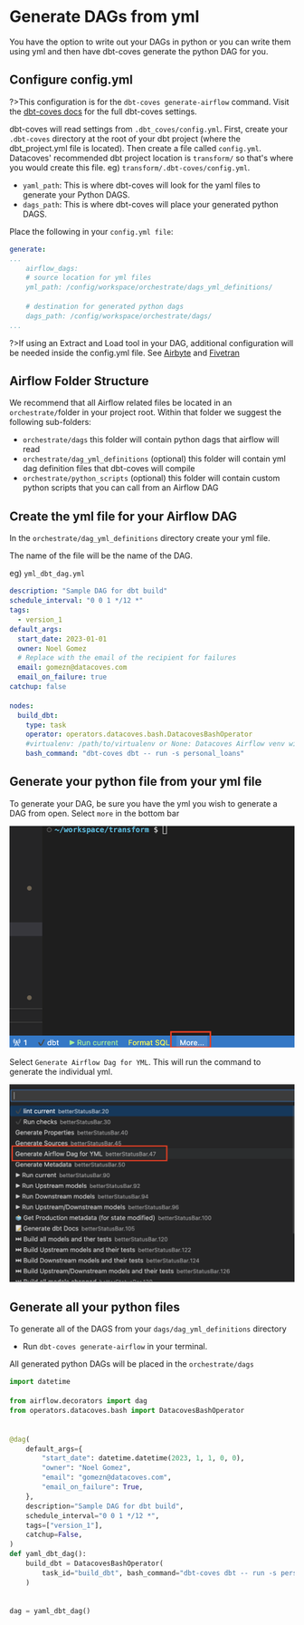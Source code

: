 # Generate DAGs from yml
 
You have the option to write out your DAGs in python or you can write them using yml and then have dbt-coves generate the python DAG for you.

## Configure config.yml
?>This configuration is for the `dbt-coves generate-airflow` command. Visit the [dbt-coves docs](https://github.com/datacoves/dbt-coves?tab=readme-ov-file#settings) for the full dbt-coves settings.

dbt-coves will read settings from `.dbt_coves/config.yml`. First, create your `.dbt-coves` directory at the root of your dbt project (where the dbt_project.yml file is located). Then create a file called `config.yml`. Datacoves' recommended dbt project location is `transform/` so that's where you would create this file. eg) `transform/.dbt-coves/config.yml`. 

  - `yaml_path`: This is where dbt-coves will look for the yaml files to generate your Python DAGS.
  - `dags_path`: This is where dbt-coves will place your generated python DAGS.

Place the following in your `config.yml file`:

```yaml
generate:
...
    airflow_dags:
    # source location for yml files
    yml_path: /config/workspace/orchestrate/dags_yml_definitions/

    # destination for generated python dags
    dags_path: /config/workspace/orchestrate/dags/
...
```

?>If using an Extract and Load tool in your DAG, additional configuration will be needed inside the config.yml file. See [Airbyte](how-tos/airflow/run-airbyte-sync-jobs.md#configure-transformdbt-covesconfigyml-file) and [Fivetran](how-tos/airflow/run-fivetran-sync-jobs.md#configure-transformdbt-covesconfigyml-file)


## Airflow Folder Structure
We recommend that all Airflow related files be located in an `orchestrate/`folder in your project root. Within that folder we suggest the following sub-folders:
- `orchestrate/dags` this folder will contain python dags that airflow will read
- `orchestrate/dag_yml_definitions` (optional) this folder will contain yml dag definition files that dbt-coves will compile
- `orchestrate/python_scripts` (optional) this folder will contain custom python scripts that you can call from an Airflow DAG



## Create the yml file for your Airflow DAG

In the `orchestrate/dag_yml_definitions` directory create your yml file. 
 
The name of the file will be the name of the DAG. 
 
eg) `yml_dbt_dag.yml`

```yaml
description: "Sample DAG for dbt build"
schedule_interval: "0 0 1 */12 *"
tags:
  - version_1
default_args:
  start_date: 2023-01-01
  owner: Noel Gomez
  # Replace with the email of the recipient for failures
  email: gomezn@datacoves.com
  email_on_failure: true
catchup: false

nodes:
  build_dbt:
    type: task
    operator: operators.datacoves.bash.DatacovesBashOperator
    #virtualenv: /path/to/virtualenv or None: Datacoves Airflow venv will be used
    bash_command: "dbt-coves dbt -- run -s personal_loans"
```

## Generate your python file from your yml file
To generate your DAG, be sure you have the yml you wish to generate a DAG from open. Select `more` in the bottom bar

![select More](how-tos/../assets/more.png)

Select `Generate Airflow Dag for YML`. This will run the command to generate the individual yml.


![Generate Airflow Dag](how-tos/../assets/generate_airflow_dag.png)


## Generate all your python files

To generate all of the DAGS from your `dags/dag_yml_definitions` directory

- Run `dbt-coves generate-airflow` in your terminal.

All generated python DAGs will be placed in the `orchestrate/dags`

```python
import datetime

from airflow.decorators import dag
from operators.datacoves.bash import DatacovesBashOperator


@dag(
    default_args={
        "start_date": datetime.datetime(2023, 1, 1, 0, 0),
        "owner": "Noel Gomez",
        "email": "gomezn@datacoves.com",
        "email_on_failure": True,
    },
    description="Sample DAG for dbt build",
    schedule_interval="0 0 1 */12 *",
    tags=["version_1"],
    catchup=False,
)
def yaml_dbt_dag():
    build_dbt = DatacovesBashOperator(
        task_id="build_dbt", bash_command="dbt-coves dbt -- run -s personal_loans"
    )


dag = yaml_dbt_dag()
```